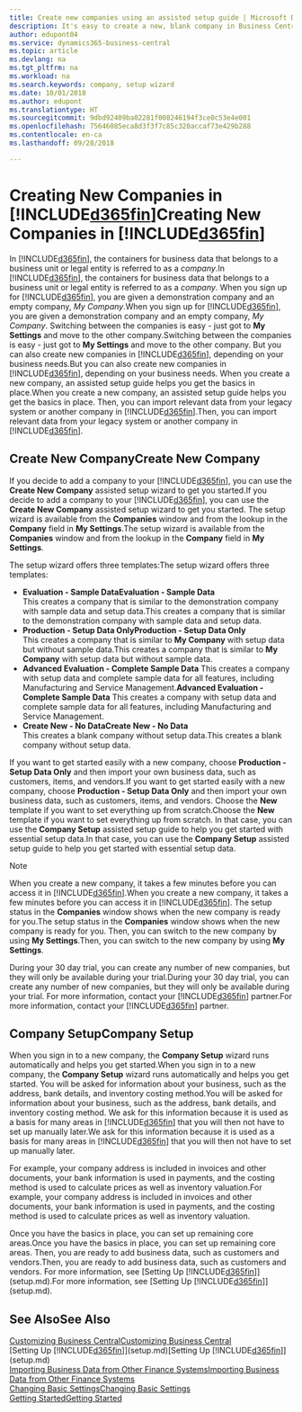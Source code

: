 ```yaml
---
title: Create new companies using an assisted setup guide | Microsoft Docs
description: It's easy to create a new, blank company in Business Central. An assisted setup guide helps you through the steps, and you can import your existing business data.
author: edupont04
ms.service: dynamics365-business-central
ms.topic: article
ms.devlang: na
ms.tgt_pltfrm: na
ms.workload: na
ms.search.keywords: company, setup wizard
ms.date: 10/01/2018
ms.author: edupont
ms.translationtype: HT
ms.sourcegitcommit: 9dbd92409ba02281f008246194f3ce0c53e4e001
ms.openlocfilehash: 75646085eca8d3f3f7c85c320accaf73e429b288
ms.contentlocale: en-ca
ms.lasthandoff: 09/28/2018

---
```

# <a name="creating-new-companies-in-included365finincludesd365finmdmd"></a><span data-ttu-id="5fb52-104">Creating New Companies in [!INCLUDE[d365fin](includes/d365fin_md.md)]</span><span class="sxs-lookup"><span data-stu-id="5fb52-104">Creating New Companies in [!INCLUDE[d365fin](includes/d365fin_md.md)]</span></span>
<span data-ttu-id="5fb52-105">In [!INCLUDE[d365fin](includes/d365fin_md.md)], the containers for business data that belongs to a business unit or legal entity is referred to as a *company*.</span><span class="sxs-lookup"><span data-stu-id="5fb52-105">In [!INCLUDE[d365fin](includes/d365fin_md.md)], the containers for business data that belongs to a business unit or legal entity is referred to as a *company*.</span></span> <span data-ttu-id="5fb52-106">When you sign up for [!INCLUDE[d365fin](includes/d365fin_md.md)], you are given a demonstration company and an empty company, *My Company*.</span><span class="sxs-lookup"><span data-stu-id="5fb52-106">When you sign up for [!INCLUDE[d365fin](includes/d365fin_md.md)], you are given a demonstration company and an empty company, *My Company*.</span></span> <span data-ttu-id="5fb52-107">Switching between the companies is easy - just got to **My Settings** and move to the other company.</span><span class="sxs-lookup"><span data-stu-id="5fb52-107">Switching between the companies is easy - just got to **My Settings** and move to the other company.</span></span> <span data-ttu-id="5fb52-108">But you can also create new companies in [!INCLUDE[d365fin](includes/d365fin_md.md)], depending on your business needs.</span><span class="sxs-lookup"><span data-stu-id="5fb52-108">But you can also create new companies in [!INCLUDE[d365fin](includes/d365fin_md.md)], depending on your business needs.</span></span> <span data-ttu-id="5fb52-109">When you create a new company, an assisted setup guide helps you get the basics in place.</span><span class="sxs-lookup"><span data-stu-id="5fb52-109">When you create a new company, an assisted setup guide helps you get the basics in place.</span></span> <span data-ttu-id="5fb52-110">Then, you can import relevant data from your legacy system or another company in [!INCLUDE[d365fin](includes/d365fin_md.md)].</span><span class="sxs-lookup"><span data-stu-id="5fb52-110">Then, you can import relevant data from your legacy system or another company in [!INCLUDE[d365fin](includes/d365fin_md.md)].</span></span>  

## <a name="create-new-company"></a><span data-ttu-id="5fb52-111">Create New Company</span><span class="sxs-lookup"><span data-stu-id="5fb52-111">Create New Company</span></span>
<span data-ttu-id="5fb52-112">If you decide to add a company to your [!INCLUDE[d365fin](includes/d365fin_md.md)], you can use the **Create New Company** assisted setup wizard to get you started.</span><span class="sxs-lookup"><span data-stu-id="5fb52-112">If you decide to add a company to your [!INCLUDE[d365fin](includes/d365fin_md.md)], you can use the **Create New Company** assisted setup wizard to get you started.</span></span> <span data-ttu-id="5fb52-113">The setup wizard is available from the **Companies** window and from the lookup in the **Company** field in **My Settings**.</span><span class="sxs-lookup"><span data-stu-id="5fb52-113">The setup wizard is available from the **Companies** window and from the lookup in the **Company** field in **My Settings**.</span></span>  

<span data-ttu-id="5fb52-114">The setup wizard offers three templates:</span><span class="sxs-lookup"><span data-stu-id="5fb52-114">The setup wizard offers three templates:</span></span>

-   <span data-ttu-id="5fb52-115">**Evaluation - Sample Data**</span><span class="sxs-lookup"><span data-stu-id="5fb52-115">**Evaluation - Sample Data**</span></span>  
    <span data-ttu-id="5fb52-116">This creates a company that is similar to the demonstration company with sample data and setup data.</span><span class="sxs-lookup"><span data-stu-id="5fb52-116">This creates a company that is similar to the demonstration company with sample data and setup data.</span></span>  
-   <span data-ttu-id="5fb52-117">**Production - Setup Data Only**</span><span class="sxs-lookup"><span data-stu-id="5fb52-117">**Production - Setup Data Only**</span></span>  
    <span data-ttu-id="5fb52-118">This creates a company that is similar to **My Company** with setup data but without sample data.</span><span class="sxs-lookup"><span data-stu-id="5fb52-118">This creates a company that is similar to **My Company** with setup data but without sample data.</span></span>
-   <span data-ttu-id="5fb52-119">**Advanced Evaluation - Complete Sample Data** This creates a company with setup data and complete sample data for all features, including Manufacturing and Service Management.</span><span class="sxs-lookup"><span data-stu-id="5fb52-119">**Advanced Evaluation - Complete Sample Data** This creates a company with setup data and complete sample data for all features, including Manufacturing and Service Management.</span></span>
-   <span data-ttu-id="5fb52-120">**Create New - No Data**</span><span class="sxs-lookup"><span data-stu-id="5fb52-120">**Create New - No Data**</span></span>  
    <span data-ttu-id="5fb52-121">This creates a blank company without setup data.</span><span class="sxs-lookup"><span data-stu-id="5fb52-121">This creates a blank company without setup data.</span></span>  

<span data-ttu-id="5fb52-122">If you want to get started easily with a new company, choose **Production - Setup Data Only** and then import your own business data, such as customers, items, and vendors.</span><span class="sxs-lookup"><span data-stu-id="5fb52-122">If you want to get started easily with a new company, choose **Production - Setup Data Only** and then import your own business data, such as customers, items, and vendors.</span></span> <span data-ttu-id="5fb52-123">Choose the **New** template if you want to set everything up from scratch.</span><span class="sxs-lookup"><span data-stu-id="5fb52-123">Choose the **New** template if you want to set everything up from scratch.</span></span> <span data-ttu-id="5fb52-124">In that case, you can use the **Company Setup** assisted setup guide to help you get started with essential setup data.</span><span class="sxs-lookup"><span data-stu-id="5fb52-124">In that case, you can use the **Company Setup** assisted setup guide to help you get started with essential setup data.</span></span>  

> [!NOTE]  
>   <span data-ttu-id="5fb52-125">When you create a new company, it takes a few minutes before you can access it in [!INCLUDE[d365fin](includes/d365fin_md.md)].</span><span class="sxs-lookup"><span data-stu-id="5fb52-125">When you create a new company, it takes a few minutes before you can access it in [!INCLUDE[d365fin](includes/d365fin_md.md)].</span></span> <span data-ttu-id="5fb52-126">The setup status in the **Companies** window shows when the new company is ready for you.</span><span class="sxs-lookup"><span data-stu-id="5fb52-126">The setup status in the **Companies** window shows when the new company is ready for you.</span></span> <span data-ttu-id="5fb52-127">Then, you can switch to the new company by using **My Settings**.</span><span class="sxs-lookup"><span data-stu-id="5fb52-127">Then, you can switch to the new company by using **My Settings**.</span></span>  

<span data-ttu-id="5fb52-128">During your 30 day trial, you can create any number of new companies, but they will only be available during your trial.</span><span class="sxs-lookup"><span data-stu-id="5fb52-128">During your 30 day trial, you can create any number of new companies, but they will only be available during your trial.</span></span> <span data-ttu-id="5fb52-129">For more information, contact your [!INCLUDE[d365fin](includes/d365fin_md.md)] partner.</span><span class="sxs-lookup"><span data-stu-id="5fb52-129">For more information, contact your [!INCLUDE[d365fin](includes/d365fin_md.md)] partner.</span></span>  

## <a name="company-setup"></a><span data-ttu-id="5fb52-130">Company Setup</span><span class="sxs-lookup"><span data-stu-id="5fb52-130">Company Setup</span></span>
<span data-ttu-id="5fb52-131">When you sign in to a new company, the **Company Setup** wizard runs automatically and helps you get started.</span><span class="sxs-lookup"><span data-stu-id="5fb52-131">When you sign in to a new company, the **Company Setup** wizard runs automatically and helps you get started.</span></span> <span data-ttu-id="5fb52-132">You will be asked for information about your business, such as the address, bank details, and inventory costing method.</span><span class="sxs-lookup"><span data-stu-id="5fb52-132">You will be asked for information about your business, such as the address, bank details, and inventory costing method.</span></span> <span data-ttu-id="5fb52-133">We ask for this information because it is used as a basis for many areas in [!INCLUDE[d365fin](includes/d365fin_md.md)] that you will then not have to set up manually later.</span><span class="sxs-lookup"><span data-stu-id="5fb52-133">We ask for this information because it is used as a basis for many areas in [!INCLUDE[d365fin](includes/d365fin_md.md)] that you will then not have to set up manually later.</span></span>  

<span data-ttu-id="5fb52-134">For example, your company address is included in invoices and other documents, your bank information is used in payments, and the costing method is used to calculate prices as well as inventory valuation.</span><span class="sxs-lookup"><span data-stu-id="5fb52-134">For example, your company address is included in invoices and other documents, your bank information is used in payments, and the costing method is used to calculate prices as well as inventory valuation.</span></span>  

<span data-ttu-id="5fb52-135">Once you have the basics in place, you can set up remaining core areas.</span><span class="sxs-lookup"><span data-stu-id="5fb52-135">Once you have the basics in place, you can set up remaining core areas.</span></span> <span data-ttu-id="5fb52-136">Then, you are ready to add business data, such as customers and vendors.</span><span class="sxs-lookup"><span data-stu-id="5fb52-136">Then, you are ready to add business data, such as customers and vendors.</span></span> <span data-ttu-id="5fb52-137">For more information, see [Setting Up [!INCLUDE[d365fin](includes/d365fin_md.md)]](setup.md).</span><span class="sxs-lookup"><span data-stu-id="5fb52-137">For more information, see [Setting Up [!INCLUDE[d365fin](includes/d365fin_md.md)]](setup.md).</span></span>  

## <a name="see-also"></a><span data-ttu-id="5fb52-138">See Also</span><span class="sxs-lookup"><span data-stu-id="5fb52-138">See Also</span></span>
[<span data-ttu-id="5fb52-139">Customizing Business Central</span><span class="sxs-lookup"><span data-stu-id="5fb52-139">Customizing Business Central</span></span>](ui-customizing-overview.md)  
<span data-ttu-id="5fb52-140">[Setting Up [!INCLUDE[d365fin](includes/d365fin_md.md)]](setup.md)</span><span class="sxs-lookup"><span data-stu-id="5fb52-140">[Setting Up [!INCLUDE[d365fin](includes/d365fin_md.md)]](setup.md)</span></span>  
[<span data-ttu-id="5fb52-141">Importing Business Data from Other Finance Systems</span><span class="sxs-lookup"><span data-stu-id="5fb52-141">Importing Business Data from Other Finance Systems</span></span>](across-import-data-configuration-packages.md)  
[<span data-ttu-id="5fb52-142">Changing Basic Settings</span><span class="sxs-lookup"><span data-stu-id="5fb52-142">Changing Basic Settings</span></span>](ui-change-basic-settings.md)  
[<span data-ttu-id="5fb52-143">Getting Started</span><span class="sxs-lookup"><span data-stu-id="5fb52-143">Getting Started</span></span>](product-get-started.md)  

